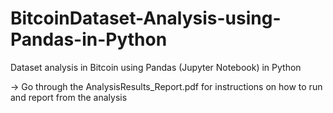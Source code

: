 # BitcoinDataset-Analysis-using-Pandas-in-Python
Dataset analysis in Bitcoin using Pandas (Jupyter Notebook) in Python

-> Go through the AnalysisResults_Report.pdf for instructions on how to run and report from the analysis
